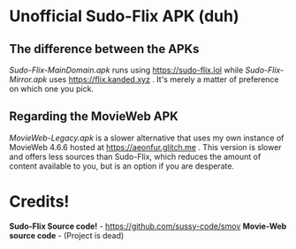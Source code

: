 # Unofficial Sudo-Flix APK (duh)

## The difference between the APKs


*Sudo-Flix-MainDomain.apk* runs using https://sudo-flix.lol while *Sudo-Flix-Mirror.apk* uses https://flix.kanded.xyz . It's merely a matter of preference on which one you pick.


## Regarding the MovieWeb APK


*MovieWeb-Legacy.apk* is a slower alternative that uses my own instance of MovieWeb 4.6.6 hosted at https://aeonfur.glitch.me . This version is slower and offers less sources than Sudo-Flix, which reduces the amount of content available to you, but is an option if you are desperate.

# Credits!

**Sudo-Flix Source code!** - https://github.com/sussy-code/smov
**Movie-Web source code** - (Project is dead)
